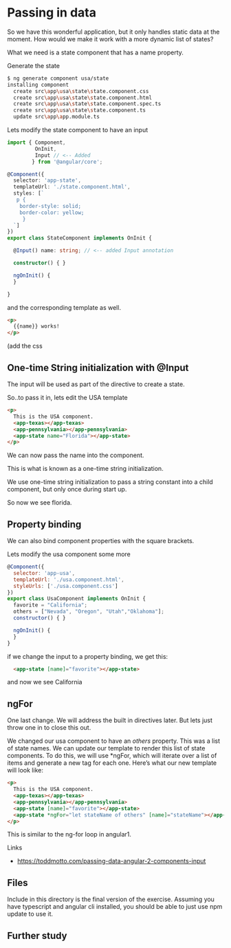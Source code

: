 # Passing in data 


So we have this wonderful application, but it only handles static data at the moment.
How would we make it work with a more dynamic list of states?

What we need is a state component that has a name property.

Generate the state


```bash
$ ng generate component usa/state
installing component
  create src\app\usa\state\state.component.css
  create src\app\usa\state\state.component.html
  create src\app\usa\state\state.component.spec.ts
  create src\app\usa\state\state.component.ts
  update src\app\app.module.ts
```

Lets modify the state component to have an input


```typescript
import { Component, 
         OnInit, 
         Input // <-- Added
        } from '@angular/core';

@Component({
  selector: 'app-state',
  templateUrl: './state.component.html',
  styles: [`
   p {
    border-style: solid;
    border-color: yellow;
     }
  `]
})
export class StateComponent implements OnInit {

  @Input() name: string; // <-- added Input annotation

  constructor() { }

  ngOnInit() {
  }

}
```

and the corresponding template as well.

```html
<p>
  {{name}} works! 
</p>
```

(add the css

## One-time String initialization with @Input
The input will be used as part of the directive to create a state.

So..to pass it in, lets edit the USA template

```html
<p>
  This is the USA component.
  <app-texas></app-texas>
  <app-pennsylvania></app-pennsylvania>
  <app-state name="Florida"></app-state>
</p>
```

We can now pass the name into the component.

This is what is known as a one-time string initialization.

We use one-time string initialization to pass a string constant into a child component, but only once during start up. 


So now we see florida.

## Property binding

We can also bind component properties with the square brackets.

Lets modify the usa component some more

```javascript
@Component({
  selector: 'app-usa',
  templateUrl: './usa.component.html',
  styleUrls: ['./usa.component.css']
})
export class UsaComponent implements OnInit {
  favorite = "California";
  others = ["Nevada", "Oregon", "Utah","Oklahoma"];
  constructor() { }

  ngOnInit() {
  }
}
```

if we change the input to a property binding, we get this:
```html
  <app-state [name]="favorite"></app-state>
```

and now we see California

## ngFor

One last change.  We will address the built in directives later. But lets just throw one in to close this out.

We changed our usa component to have an _others_ property. This was a list of state names.
We can update our template to render this list of state components. To do this, we will use *ngFor, which
will iterate over a list of items and generate a new tag for each one. Here’s what our new template
will look like:

```html
<p>
  This is the USA component.
  <app-texas></app-texas>
  <app-pennsylvania></app-pennsylvania>
  <app-state [name]="favorite"></app-state>
  <app-state *ngFor="let stateName of others" [name]="stateName"></app-state>
</p>
```

This is similar to the ng-for loop in angular1.


Links

  * https://toddmotto.com/passing-data-angular-2-components-input

  
## Files
Include in this directory is the final version of the exercise.
Assuming you have typescript and angular cli installed, you should be able to just use npm update to use it.


## Further study







